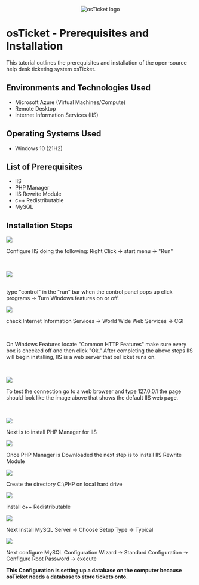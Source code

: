 <p align="center">
<img src="https://i.imgur.com/Clzj7Xs.png" alt="osTicket logo"/>
</p>

<h1>osTicket - Prerequisites and Installation</h1>
This tutorial outlines the prerequisites and installation of the open-source help desk ticketing system osTicket.<br />



<h2>Environments and Technologies Used</h2>

- Microsoft Azure (Virtual Machines/Compute)
- Remote Desktop
- Internet Information Services (IIS)

<h2>Operating Systems Used </h2>

- Windows 10</b> (21H2)

<h2>List of Prerequisites</h2>

- IIS
- PHP Manager
- IIS Rewrite Module
- c++ Redistributable
- MySQL

<h2>Installation Steps</h2>

<p>
<img src=https://i.imgur.com/2aFtJIO.png
</p>
<p>
Configure IIS doing the following:
Right Click -> start menu -> "Run"
</p>
<br />

<p>
<img src="https://i.imgur.com/gHDnukV.png"
</p>
<p>

</p>
<br />
type "control" in the "run" bar when the control panel pops up click programs -> Turn Windows features on or off.
<p>
<img src=https://i.imgur.com/FDdW0OJ.png/>
</p>
<p>
check Internet Information Services -> World Wide Web Services -> CGI
</p>
<br />
<p>
On Windows Features locate "Common HTTP Features" make sure every box is checked off and then click "Ok."
After completing the above steps IIS will begin installing, IIS is a web server that osTicket runs on.        
</p>
<br />
<p>
<img src=https://i.imgur.com/43Bon4d.png/>
</p>
<p>
To test the connection go to a web browser and type 127.0.0.1 the page should look like the image above that shows the default IIS web page.
</p>
<br />
<p>
<img src=https://i.imgur.com/RlEKanC.png/>
</p>
<p>
  Next is to install PHP Manager for IIS
</p>
<p> 
<img src=https://i.imgur.com/zYjUOR9.png/>
</p>
<p>
 Once PHP Manager is Downloaded the next step is to install  IIS Rewrite Module
</p>
<p>
<img src=https://i.imgur.com/jiQT0v8.png/>
</p>
<p>
  Create the directory C:\PHP on local hard drive 
</p>
<p>
<img src=https://i.imgur.com/LQ8QJAe.png/>  
</p>
<p>
install c++ Redistributable  
</p>
<p>
  <img src=https://i.imgur.com/fkKhFQh.png/> 
</p>
<p>
  Next Install MySQL Server -> Choose Setup Type -> Typical 
</p>
<p>
 <img src=https://i.imgur.com/UKKwsgR.png/>   
</p>
<p>
  Next configure MySQL Configuration Wizard -> Standard Configuration -> Configure Root Password -> execute
  
<b>This Configuration is setting up a database on the computer because osTicket needs a database to store tickets onto.</b>
</p>
